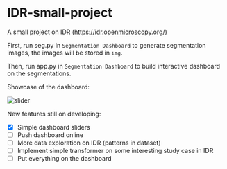 # IDR-small-project
A small project on IDR (https://idr.openmicroscopy.org/)

First, run seg.py in `Segmentation Dashboard` to generate segmentation images, the images will be stored in `img`.

Then, run app.py in `Segmentation Dashboard` to build interactive dashboard on the segmentations.

Showcase of the dashboard:


![slider](https://user-images.githubusercontent.com/123052690/232190374-24c15c02-cb82-4b90-b7b0-6c77735ccfdc.gif)

New features still on developing:
- [X] Simple dashboard sliders
- [ ] Push dashboard online
- [ ] More data exploration on IDR (patterns in dataset)
- [ ] Implement simple transformer on some interesting study case in IDR
- [ ] Put everything on the dashboard
